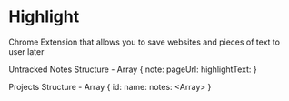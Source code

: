 # Highlight
Chrome Extension that allows you to save websites and pieces of text to user later

Untracked Notes Structure - Array
{
  note: <String>
  pageUrl: <URL>
  highlightText: <String>
}

Projects Structure - Array
{
  id: <Integer>
  name: <String>
  notes: <Array<Untracked Notes Object>>
}
